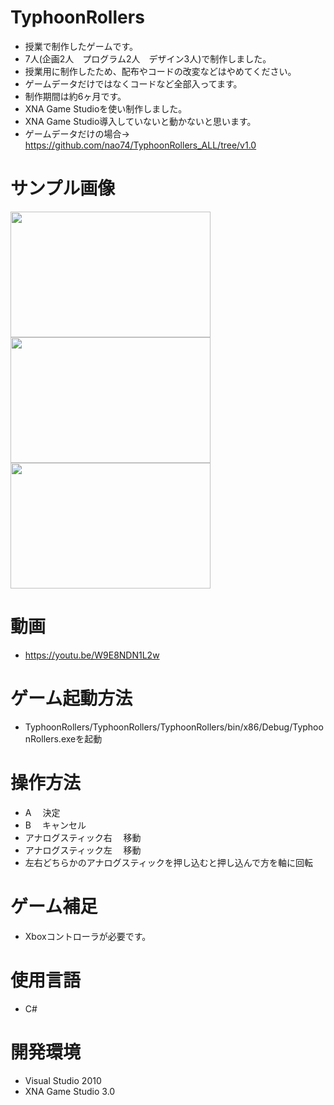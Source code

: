 # TyphoonRollers
- 授業で制作したゲームです。
- 7人(企画2人　プログラム2人　デザイン3人)で制作しました。
- 授業用に制作したため、配布やコードの改変などはやめてください。
- ゲームデータだけではなくコードなど全部入ってます。
- 制作期間は約6ヶ月です。
- XNA Game Studioを使い制作しました。
- XNA Game Studio導入していないと動かないと思います。
- ゲームデータだけの場合→ https://github.com/nao74/TyphoonRollers_ALL/tree/v1.0

# サンプル画像
<img src="https://user-images.githubusercontent.com/38421007/88132365-39d99c00-cc1a-11ea-9ee7-e06739f558ef.png" width="320px" height="201px"> <img src="https://user-images.githubusercontent.com/38421007/88132435-6f7e8500-cc1a-11ea-9073-7a55c9a5cf7e.png" width="320px" height="201px"> <img src="https://user-images.githubusercontent.com/38421007/88132492-92a93480-cc1a-11ea-82bd-208810742d71.png" width="320px" height="201px">

# 動画
- https://youtu.be/W9E8NDN1L2w
# ゲーム起動方法
- TyphoonRollers/TyphoonRollers/TyphoonRollers/bin/x86/Debug/TyphoonRollers.exeを起動
　　　　
# 操作方法
- A 　決定
- B 　キャンセル
- アナログスティック右 　移動
- アナログスティック左 　移動
- 左右どちらかのアナログスティックを押し込むと押し込んで方を軸に回転

# ゲーム補足
- Xboxコントローラが必要です。

# 使用言語
- C#

# 開発環境
- Visual Studio 2010
- XNA Game Studio 3.0
